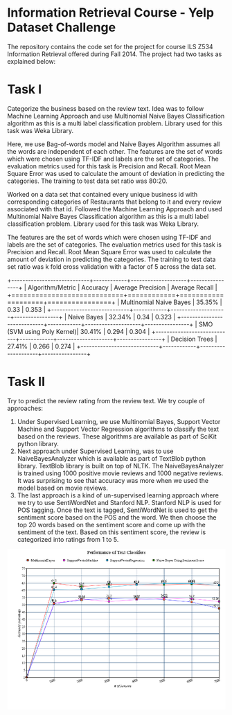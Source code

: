 Information Retrieval Course - Yelp Dataset Challenge 
=====================================================

The repository contains the code set for the project for course ILS Z534 Information Retrieval offered during Fall 2014. The project had two tasks as explained below:

Task I
======

Categorize the business based on the review text. Idea was to follow Machine Learning Approach and use Multinomial Naive Bayes Classification algorithm as this is a multi label classification problem. Library used for this task was Weka Library. 

Here, we use Bag-of-words model and Naive Bayes Algorithm assumes all the words are independent of each other. The features are the set of words which were chosen using TF-IDF and labels are the set of categories. The evaluation metrics used for this task is Precision and Recall. Root Mean Square Error was used to calculate the amount of deviation in predicting the categories. The training to test data set ratio was 80:20.

Worked on a data set that contained every unique business id with corresponding categories of Restaurants that belong to it and every review associated with that id. Followed the Machine Learning Approach and used Multinomial Naive Bayes Classification algorithm as this is a multi label classification problem. Library used for this task was Weka Library.

The features are the set of words which were chosen using TF-IDF and labels are the set of categories. The evaluation metrics used for this task is Precision and Recall. Root Mean Square Error was used to calculate the amount of deviation in predicting the categories. The training to test data set ratio was k fold cross validation with a factor of 5 across the data set.

+----------------------------+------------+--------------------+----------------+
| Algorithm/Metric           | Accuracy   | Average Precision  | Average Recall |
+============================+============+====================+================+
| Multinomial Naive Bayes    | 35.35%     |        0.33        |     0.353      |
+----------------------------+------------+--------------------+----------------+
| Naive Bayes                | 32.34%     |        0.34        |     0.323      |
+----------------------------+------------+--------------------+----------------+
| SMO (SVM using Poly Kernel)| 30.41%     |        0.294       |     0.304      |
+----------------------------+------------+--------------------+----------------+
| Decision Trees             | 27.41%     |        0.266       |     0.274      |
+----------------------------+------------+--------------------+----------------+

Task II
=======

Try to predict the review rating from the review text. We try couple of approaches: 

1. Under Supervised Learning, we use Multinomial Bayes, Support Vector Machine and Support Vector Regression algorithms to classify the text based on the reviews. These algorithms are available as part of SciKit python library. 
2. Next approach under Supervised Learning, was to use NaiveBayesAnalyzer which is available as part of TextBlob python library. TextBlob library is built on top of NLTK. The NaiveBayesAnalyzer is trained using 1000 positive movie reviews and 1000 negative reviews. It was surprising to see that accuracy was more when we used the model based on movie reviews.
3. The last approach is a kind of un-supervised learning approach where we try to use SentiWordNet and Stanford NLP. Stanford NLP is used for POS tagging. Once the text is tagged, SentiWordNet is used to get the sentiment score based on the POS and the word. We then choose the top 20 words based on the sentiment score and come up with the sentiment of the text. Based on this sentiment score, the review is categorized into ratings from 1 to 5.

![ScreenShot](https://raw.githubusercontent.com/divlalwani/InfoRetrievalYelp/master/TaskII/TaskIICompare.png)


